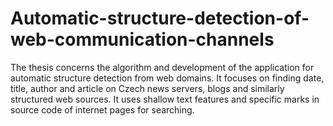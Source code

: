# Automatic-structure-detection-of-web-communication-channels

The thesis concerns the algorithm and development of the application for automatic structure detection from web domains. It focuses on finding date, title, author and article on Czech news servers, blogs and similarly structured web sources. It uses shallow text features and specific marks in source code of internet pages for searching.
